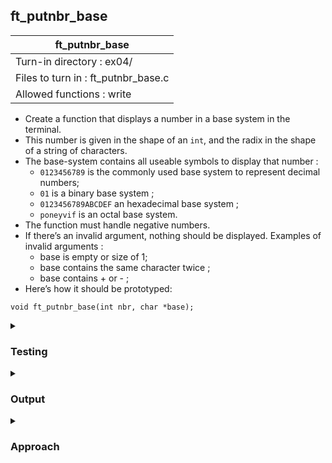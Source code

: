 ## ft_putnbr_base

|               ft_putnbr_base        |
|---------------------------------|
| Turn-in directory : ex04/       |
| Files to turn in : ft_putnbr_base.c |
| Allowed functions : write       |

- Create a function that displays a number in a base system in the terminal.
- This number is given in the shape of an <code>int</code>, and the radix in the shape of a string
of characters.
- The base-system contains all useable symbols to display that number :
	- <code>0123456789</code> is the commonly used base system to represent decimal numbers;
	- <code>01</code> is a binary base system ;
	- <code>0123456789ABCDEF</code> an hexadecimal base system ;
	- <code>poneyvif</code> is an octal base system.
- The function must handle negative numbers.
- If there’s an invalid argument, nothing should be displayed. Examples of invalid
arguments :
	- base is empty or size of 1;
	- base contains the same character twice ;
	- base contains + or - ;
- Here’s how it should be prototyped: 
```
void ft_putnbr_base(int nbr, char *base);
```

<details>

<summary><h3>Testing</h3></summary>

<pre><code>#include &gtunistd.h&lt
int	main(void)
{
	int	a;

	a = -2147483648;
	ft_putnbr_base(a, "01");
	write(1, "\n", 1);
	a = -42;
	ft_putnbr_base(a, "01");
	write(1, "\n", 1);
	a = 13;
	ft_putnbr_base(a, "34");
	write(1, "\n", 1);
	a = 30;
	ft_putnbr_base(a, "abc");
	write(1, "\n", 1);
	return (0);
}</code></pre>

See [testing file](main.c)

</details>

<details>
<summary><h3>Output</h3></summary>

<pre><code>-10000000000000000000000000000000
-101010
4434
baba</code></pre>

</details>

<details>
<summary><h3>Approach</h3></summary>

This <a href=ft_putnbr_base.c>exercise</a> extends <code>ft_putnbr</code> by being able to display the number in any base. In fact, <code>ft_putnbr</code> is equivalent to <code>ft_putnbr_base</code> where <code>"0123456789"</code> is passed as <code>base</code>.

The solution:
- checks that <code>base</code> is valid; and
- adapts <a href=../../c00/07_ft_putnbr>Approach 3 for ft_putnbr</a> to display the <code>int</code> provided in a given <code>base</code>.

To keep the code in <code>ft_putnbr_base</code> concise, the check for whether <code>base</code> is valid is done entirely via the helper function <code>ft_base_ok</code>. This function returns 1 when the base is valid and 0 otherwise. It covers the following conditions:
- <code>base</code> cannot be empty or size of 1 (line 37-38);
- <code>base</code> cannot contain +, - nor any non-printable characters (lines 42-44 and the helper function <code>ft_c_printable</code>);
- <code>base</code> cannot contain the same character twice (lines 45-51).

First, we will use <a href=../../c01/06_ft_strlen>ft_strlen</a> to measure the size of the <code>base</code>. Where <code>ft_strlen(base)</code> is 0 or 1, <code>ft_base_ok</code> will return 0 and <code>ft_putnbr_base</code> will do nothing. The same will happen if any character is base is <code>+</code>, <code>-</code> or non-printable. 

To check that characters do not repeat in <code>base</code>, each character is compared with all the characters that come after it. Specifically, <code>j</code> is used as a second indexing variable to refer to the characters that come after. <code>j</code> is initialised to the index after <code>i</code> and a <code>while</code> loop used to go through each character until the end of <code>base</code> (the last index in <code>base</code> is <code>ft_strlen(base) - 1</code>). Within the <code>while</code> loop, an <code>if</code> statement checks if the character at index <code>i</code> is the same as the character at index <code>j</code> - if they are, <code>ft_base_ok</code> returns 0. Note that <code>j</code> is initialised within the while loop that increments <code>i</code> - that means that <code>j</code> is reset everytime there is a new value of <code>i</code> which is what we want!

To write the integer in any base, we adapt <a href=../../c00/07_ft_putnbr>Approach 3 for ft_putnbr</a> accordingly:

<pre><code>73	if (x > b - 1)
74		ft_putnbr_base(x / b, base);
75	write(1, &base[x & b], 1);</code></pre>

</details>
